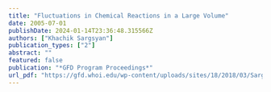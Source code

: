 ```yaml
---
title: "Fluctuations in Chemical Reactions in a Large Volume"
date: 2005-07-01
publishDate: 2024-01-14T23:36:48.315566Z
authors: ["Khachik Sargsyan"]
publication_types: ["2"]
abstract: ""
featured: false
publication: "*GFD Program Proceedings*"
url_pdf: "https://gfd.whoi.edu/wp-content/uploads/sites/18/2018/03/Sargsyan_21280.pdf"
---
```


